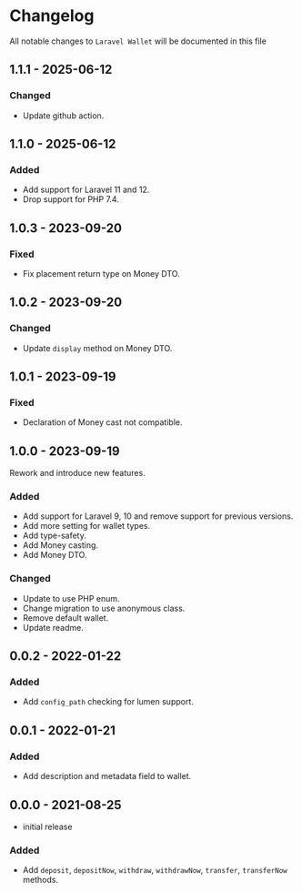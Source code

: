 # Changelog

All notable changes to `Laravel Wallet` will be documented in this file

## 1.1.1 - 2025-06-12

### Changed

- Update github action.

## 1.1.0 - 2025-06-12

### Added

- Add support for Laravel 11 and 12.
- Drop support for PHP 7.4.

## 1.0.3 - 2023-09-20

### Fixed

- Fix placement return type on Money DTO.

## 1.0.2 - 2023-09-20

### Changed

- Update `display` method on Money DTO.

## 1.0.1 - 2023-09-19

### Fixed

- Declaration of Money cast not compatible.

## 1.0.0 - 2023-09-19

Rework and introduce new features.

### Added

- Add support for Laravel 9, 10 and remove support for previous versions.
- Add more setting for wallet types.
- Add type-safety.
- Add Money casting.
- Add Money DTO.

### Changed

- Update to use PHP enum.
- Change migration to use anonymous class.
- Remove default wallet.
- Update readme.

## 0.0.2 - 2022-01-22

### Added

- Add `config_path` checking for lumen support.

## 0.0.1 - 2022-01-21

### Added

- Add description and metadata field to wallet.

## 0.0.0 - 2021-08-25

- initial release

### Added

- Add `deposit`, `depositNow`, `withdraw`, `withdrawNow`, `transfer`, `transferNow` methods.
